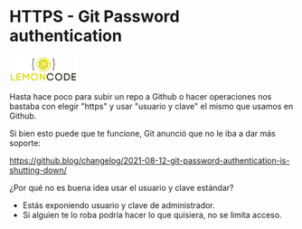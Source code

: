 # HTTPS - Git Password authentication

<img src="../content/logo.png" width="120px">

<div style="page-break-before:always"></div>

Hasta hace poco para subir un repo a Github o hacer operaciones
nos bastaba con elegir "https" y usar "usuario y clave" el mismo
que usamos en Github.

Si bien esto puede que te funcione, Git anunció que no le iba a dar
más soporte:

https://github.blog/changelog/2021-08-12-git-password-authentication-is-shutting-down/

¿Por qué no es buena idea usar el usuario y clave estándar?

- Estás exponiendo usuario y clave de administrador.
- Si alguien te lo roba podría hacer lo que quisiera, no se limita acceso.
